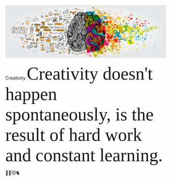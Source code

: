 
![](images/brainx.jpg)

Creativity <span style="font-family:Papyrus; font-size:4em;">Creativity doesn't happen spontaneously, is the result of hard work and constant learning.</span>

🐱‍👤😼🐈

<!--
**emarfer/emarfer** is a ✨ _special_ ✨ repository because its `README.md` (this file) appears on your GitHub profile.

Here are some ideas to get you started:

- 🔭 I’m currently working on ...
- 🌱 I’m currently learning ...
- 👯 I’m looking to collaborate on ...
- 🤔 I’m looking for help with ...
- 💬 Ask me about ...
- 📫 How to reach me: ...
- 😄 Pronouns: ...
- ⚡ Fun fact: ...
-->

